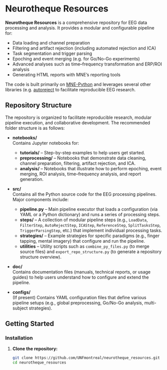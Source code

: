 # Neurotheque Resources

**Neurotheque Resources** is a comprehensive repository for EEG data processing and analysis. It provides a modular and configurable pipeline for:
- Data loading and channel preparation
- Filtering and artifact rejection (including automated rejection and ICA)
- Task segmentation and trigger parsing
- Epoching and event merging (e.g. for Go/No-Go experiments)
- Advanced analyses such as time–frequency transformation and ERP/ROI analysis
- Generating HTML reports with MNE’s reporting tools

The code is built primarily on [MNE-Python](https://mne.tools/stable/index.html) and leverages several other libraries (e.g. [autoreject](https://autoreject.github.io/) to facilitate reproducible EEG research.

## Repository Structure

The repository is organized to facilitate reproducible research, modular pipeline execution, and collaborative development. The recommended folder structure is as follows:

- **notebooks/**  
  Contains Jupyter notebooks for:
  - **tutorials/** – Step-by-step examples to help users get started.
  - **preprocessing/** – Notebooks that demonstrate data cleaning, channel preparation, filtering, artifact rejection, and ICA.
  - **analysis/** – Notebooks that illustrate how to perform epoching, event merging, ROI analysis, time–frequency analysis, and report generation.

- **src/**  
  Contains all the Python source code for the EEG processing pipelines. Major components include:
  - **pipeline.py** – Main pipeline executor that loads a configuration (via YAML or a Python dictionary) and runs a series of processing steps.
  - **steps/** – A collection of modular pipeline steps (e.g., `LoadData`, `FilterStep`, `AutoRejectStep`, `ICAStep`, `ReferenceStep`, `SplitTasksStep`, `TriggerParsingStep`, etc.) that implement individual processing tasks.
  - **strategies/** – Example strategies for specific paradigms (e.g., finger tapping, mental imagery) that configure and run the pipeline.
  - **utilities** – Utility scripts such as `combine_py_files.py` (to merge source files) and `export_repo_structure.py` (to generate a repository structure overview).

- **doc/**  
  Contains documentation files (manuals, technical reports, or usage guides) to help users understand how to configure and extend the pipeline.

- **configs/**  
  (If present) Contains YAML configuration files that define various pipeline setups (e.g., global preprocessing, Go/No-Go analysis, multi-subject strategies).

## Getting Started

### Installation

1. **Clone the repository:**

   ```bash
   git clone https://github.com/UNFmontreal/neurotheque_resources.git
   cd neurotheque_resources
